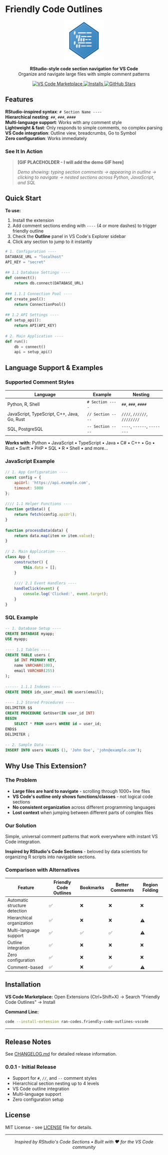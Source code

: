 # Friendly Code Outlines

<p align="center">
  <img src="icon.png" alt="Friendly Code Outlines Logo" width="128" height="128">
</p>

<p align="center">
  <strong>RStudio-style code section navigation for VS Code</strong><br>
  Organize and navigate large files with simple comment patterns
</p>

<p align="center">
  <a href="https://marketplace.visualstudio.com/items?itemName=ran-codes.friendly-code-outlines-vscode">
    <img src="https://img.shields.io/visual-studio-marketplace/v/ran-codes.friendly-code-outlines-vscode?style=flat-square&label=VS%20Code%20Marketplace&logo=visual-studio-code" alt="VS Code Marketplace">
  </a>
  <a href="https://marketplace.visualstudio.com/items?itemName=ran-codes.friendly-code-outlines-vscode">
    <img src="https://img.shields.io/visual-studio-marketplace/i/ran-codes.friendly-code-outlines-vscode?style=flat-square" alt="Installs">
  </a>
  <a href="https://github.com/ran-codes/friendly-code-outlines-vscode">
    <img src="https://img.shields.io/github/stars/ran-codes/friendly-code-outlines-vscode?style=flat-square" alt="GitHub Stars">
  </a>
</p>

## Features

**RStudio-inspired syntax**: `# Section Name ----`  
**Hierarchical nesting**: `##`, `###`, `####`  
**Multi-language support**: Works with any comment style  
**Lightweight & fast**: Only responds to simple comments, no complex parsing  
**VS Code integration**: Outline view, breadcrumbs, Go to Symbol  
**Zero configuration**: Works immediately  

### See It In Action

> **[GIF PLACEHOLDER - I will add the demo GIF here]**
> 
> *Demo showing: typing section comments → appearing in outline → clicking to navigate → nested sections across Python, JavaScript, and SQL*

## Quick Start

**To use:**
1. Install the extension
2. Add comment sections ending with `----` (4 or more dashes) to trigger friendly outline
3. Check the **Outline** panel in VS Code's Explorer sidebar
4. Click any section to jump to it instantly

```python
# 1. Configuration ----
DATABASE_URL = "localhost"
API_KEY = "secret"

## 1.1 Database Settings ----
def connect():
    return db.connect(DATABASE_URL)

### 1.1.1 Connection Pool ----
def create_pool():
    return ConnectionPool()

## 1.2 API Settings ----
def setup_api():
    return API(API_KEY)

# 2. Main Application ----
def run():
    db = connect()
    api = setup_api()
```

## Language Support & Examples

### Supported Comment Styles

| Language | Example | Nesting |
|----------|---------|---------|
| Python, R, Shell | `# Section ----` | `##`, `###`, `####` |
| JavaScript, TypeScript, C++, Java, Go, Rust | `// Section ----` | `////`, `//////`, `////////` |
| SQL, PostgreSQL | `-- Section ----` | `----`, `------`, `--------` |

**Works with:** Python • JavaScript • TypeScript • Java • C# • C++ • Go • Rust • Swift • PHP • SQL • R • Shell • and more...

### JavaScript Example

```javascript
// 1. App Configuration ----
const config = {
    apiUrl: 'https://api.example.com',
    timeout: 5000
};

//// 1.1 Helper Functions ----
function getData() {
    return fetch(config.apiUrl);
}

function processData(data) {
    return data.map(item => item.value);
}

// 2. Main Application ----
class App {
    constructor() {
        this.data = [];
    }
    
    //// 2.1 Event Handlers ----
    handleClick(event) {
        console.log('Clicked:', event.target);
    }
}
```

### SQL Example

```sql
-- 1. Database Setup ----
CREATE DATABASE myapp;
USE myapp;

---- 1.1 Tables ----
CREATE TABLE users (
    id INT PRIMARY KEY,
    name VARCHAR(100),
    email VARCHAR(255)
);

------ 1.1.1 Indexes ----
CREATE INDEX idx_user_email ON users(email);

---- 1.2 Stored Procedures ----
DELIMITER $$
CREATE PROCEDURE GetUser(IN user_id INT)
BEGIN
    SELECT * FROM users WHERE id = user_id;
END$$
DELIMITER ;

-- 2. Sample Data ----
INSERT INTO users VALUES (1, 'John Doe', 'john@example.com');
```

## Why Use This Extension?

### The Problem
- **Large files are hard to navigate** - scrolling through 1000+ line files
- **VS Code's outline only shows functions/classes** - not logical code sections
- **No consistent organization** across different programming languages
- **Lost context** when jumping between different parts of complex files

### Our Solution
Simple, universal comment patterns that work everywhere with instant VS Code integration.

**Inspired by RStudio's Code Sections** - beloved by data scientists for organizing R scripts into navigable sections.

### Comparison with Alternatives

| Feature | **Friendly Code Outlines** | Bookmarks | Better Comments | Region Folding |
|---------|----------------------------|-----------|-----------------|----------------|
| Automatic structure detection | ✅ | ❌ | ❌ | ❌ |
| Hierarchical organization | ✅ | ❌ | ❌ | ⚠️ |
| Multi-language support | ✅ | ✅ | ✅ | ⚠️ |
| Outline integration | ✅ | ❌ | ❌ | ❌ |
| Zero configuration | ✅ | ❌ | ❌ | ❌ |
| Comment-based | ✅ | ❌ | ✅ | ⚠️ |

## Installation

**VS Code Marketplace:** Open Extensions (Ctrl+Shift+X) → Search "Friendly Code Outlines" → Install

**Command Line:**
```bash
code --install-extension ran-codes.friendly-code-outlines-vscode
```

---

## Release Notes

See [CHANGELOG.md](CHANGELOG.md) for detailed release information.

### 0.0.1 - Initial Release
- Support for `#`, `//`, and `--` comment styles
- Hierarchical section nesting up to 4 levels
- VS Code outline integration
- Multi-language support
- Zero configuration setup

## License

MIT License - see [LICENSE](LICENSE) file for details.

---

<p align="center">
  <em>Inspired by RStudio's Code Sections • Built with ❤️ for the VS Code community</em>
</p>
